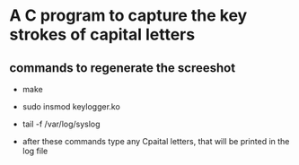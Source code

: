 # A C program to capture the key strokes of capital letters

## commands to regenerate the screeshot
* make
* sudo insmod keylogger.ko
* tail -f /var/log/syslog

* after these commands type any Cpaital letters, that will be printed in the log file
